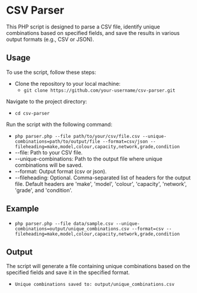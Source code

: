 # CSV Parser
This PHP script is designed to parse a CSV file, identify unique combinations based on specified fields, and save the results in various output formats (e.g., CSV or JSON).

## Usage

To use the script, follow these steps:

- Clone the repository to your local machine:
  - `git clone https://github.com/your-username/csv-parser.git`

Navigate to the project directory:
- `cd csv-parser`
  
Run the script with the following command:
- `php parser.php --file path/to/your/csv/file.csv --unique-combinations=path/to/output/file --format=csv/json --fileheading=make,model,colour,capacity,network,grade,condition`
- --file: Path to your CSV file.
- --unique-combinations: Path to the output file where unique combinations will be saved.
- --format: Output format (csv or json).
- --fileheading: Optional. Comma-separated list of headers for the output file. Default headers are 'make', 'model', 'colour', 'capacity', 'network', 'grade', and 'condition'.

## Example
- `php parser.php --file data/sample.csv --unique-combinations=output/unique_combinations.csv --format=csv --fileheading=make,model,colour,capacity,network,grade,condition`

## Output

The script will generate a file containing unique combinations based on the specified fields and save it in the specified format.

- `Unique combinations saved to: output/unique_combinations.csv`
